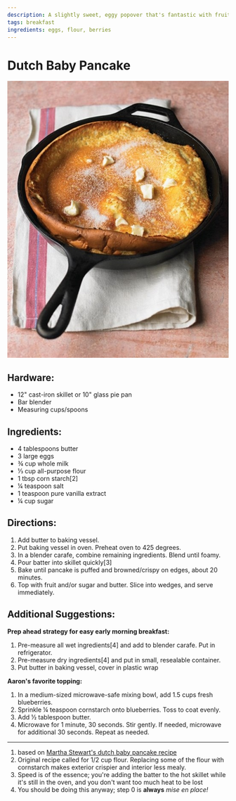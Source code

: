 ```yaml
---
description: A slightly sweet, eggy popover that's fantastic with fruit for brunch.
tags: breakfast
ingredients: eggs, flour, berries
---
```


# Dutch Baby Pancake
![dutch_baby.png](../images/dutch_baby.png)

## Hardware:

  * 12" cast-iron skillet or 10" glass pie pan
  * Bar blender
  * Measuring cups/spoons

## Ingredients:

  * 4 tablespoons butter  
  * 3 large eggs  
  * ¾ cup whole milk  
  * ⅓ cup all-purpose flour  
  * 1 tbsp corn starch[2]
  * ¼ teaspoon salt  
  * 1 teaspoon pure vanilla extract  
  * ¼ cup sugar

## Directions:

  1. Add butter to baking vessel.
  2. Put baking vessel in oven. Preheat oven to 425 degrees.   
  3. In a blender carafe, combine remaining ingredients. Blend until foamy. 
  4. Pour batter into skillet quickly[3]
  5. Bake until pancake is puffed and browned/crispy on edges, about 20 minutes.  
  6. Top with fruit and/or sugar and butter. Slice into wedges, and serve immediately.  

## Additional Suggestions:

**Prep ahead strategy for easy early morning breakfast:**

  1. Pre-measure all wet ingredients[4] and add to blender carafe. Put in refrigerator.
  2. Pre-measure dry ingredients[4] and put in small, resealable container.
  3. Put butter in baking vessel, cover in plastic wrap

**Aaron's favorite topping:**

  1. In a medium-sized microwave-safe mixing bowl, add 1.5 cups fresh blueberries.
  2. Sprinkle ¼ teaspoon cornstarch onto blueberries. Toss to coat evenly.
  3. Add ½ tablespoon butter.
  4. Microwave for 1 minute, 30 seconds. Stir gently. If needed, microwave for additional 30 seconds. Repeat as needed.

* * *

  1. based on [Martha Stewart's dutch baby pancake recipe](http://www.marthastewart.com/333957/dutch-baby-pancake)  
  2. Original recipe called for 1/2 cup flour. Replacing some of the flour with cornstarch makes exterior crispier and interior less mealy.  
  3. Speed is of the essence; you're adding the batter to the hot skillet while it's still in the oven, and you don't want too much heat to be lost  
  4. You should be doing this anyway; step 0 is **always** _mise en place!_  